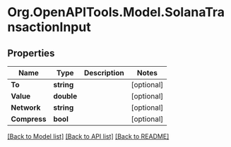 # Org.OpenAPITools.Model.SolanaTransactionInput

## Properties

Name | Type | Description | Notes
------------ | ------------- | ------------- | -------------
**To** | **string** |  | [optional] 
**Value** | **double** |  | [optional] 
**Network** | **string** |  | [optional] 
**Compress** | **bool** |  | [optional] 

[[Back to Model list]](../README.md#documentation-for-models) [[Back to API list]](../README.md#documentation-for-api-endpoints) [[Back to README]](../README.md)

